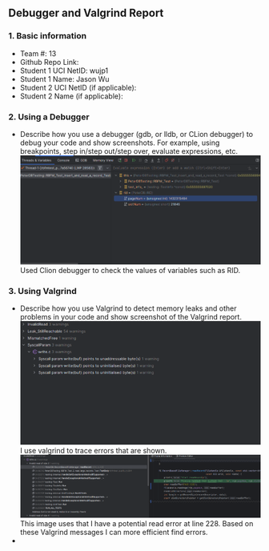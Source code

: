 ## Debugger and Valgrind Report

### 1. Basic information
 - Team #: 13
 - Github Repo Link: 
 - Student 1 UCI NetID: wujp1
 - Student 1 Name: Jason Wu
 - Student 2 UCI NetID (if applicable):
 - Student 2 Name (if applicable):


### 2. Using a Debugger
- Describe how you use a debugger (gdb, or lldb, or CLion debugger) to debug your code and show screenshots. 
For example, using breakpoints, step in/step out/step over, evaluate expressions, etc. 
![img.png](img.png)
Used Clion debugger to check the values of variables such as RID.
### 3. Using Valgrind
- Describe how you use Valgrind to detect memory leaks and other problems in your code and show screenshot of the Valgrind report.
![img_1.png](img_1.png)
I use valgrind to trace errors that are shown.
![img_2.png](img_2.png)
This image uses that I have a potential read error at line 228. Based on these Valgrind messages I can more efficient find errors.
- 